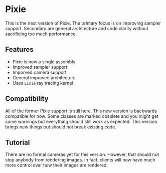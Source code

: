 # Pixie
This is the next version of Pixie. The primary focus is on improving sampler
support. Secondary are general architecture and code clarity without sacrificing
too much performance.

## Features
* Pixie is now a single assembly
* Improved sampler support
* Imporved camera support
* General improved architecture
* Uses `Linie` ray tracing kernel

## Compatibility
All of the former Pixie support is still here. This new version is backwards compatible for now. Some classes are marked obsolete and you might get some warnings but everything should still work as expected. This version brings new things but should not break existing code.

## Tutorial
There are no formal cameras yet for this version. However, that should not stop anybody from rendering images. In fact, clients will now have much more control over how their images are rendered.


